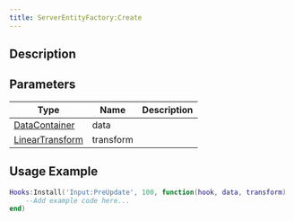 ```yaml
---
title: ServerEntityFactory:Create
---
```

## Description



## Parameters

| Type                                                      | Name      | Description                    |
| --------------------------------------------------------- | --------- | ------------------------------ |
| [DataContainer](/vext/ref/shared/class/datacontainer)     | data      |                                |
| [LinearTransform](/vext/ref/shared/class/lineartransform) | transform |                                |

## Usage Example

``` lua
Hooks:Install('Input:PreUpdate', 100, function(hook, data, transform)
    --Add example code here...
end)
```
